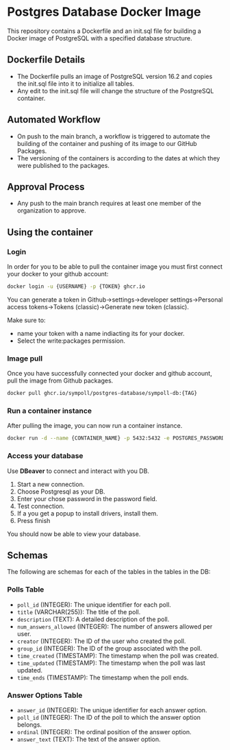 # Postgres Database Docker Image

This repository contains a Dockerfile and an init.sql file for building a Docker image of PostgreSQL with a specified database structure.

## Dockerfile Details

- The Dockerfile pulls an image of PostgreSQL version 16.2 and copies the init.sql file into it to initialize all tables.
- Any edit to the init.sql file will change the structure of the PostgreSQL container.

## Automated Workflow

- On push to the main branch, a workflow is triggered to automate the building of the container and pushing of its image to our GitHub Packages.
- The versioning of the containers is according to the dates at which they were published to the packages.

## Approval Process

- Any push to the main branch requires at least one member of the organization to approve.

## Using the container

### Login

In order for you to be able to pull the container image you must first connect your docker to your github account:

```bash
docker login -u {USERNAME} -p {TOKEN} ghcr.io
```

You can generate a token in Github->settings->developer settings->Personal access tokens->Tokens (classic)->Generate new token (classic).

Make sure to:

- name your token with a name indiacting its for your docker.
- Select the write:packages permission.

### Image pull

Once you have successfully connected your docker and github account, pull the image from Github packages.

```bash
docker pull ghcr.io/sympoll/postgres-database/sympoll-db:{TAG}
```

### Run a container instance

After pulling the image, you can now run a container instance.

```bash
docker run -d --name {CONTAINER_NAME} -p 5432:5432 -e POSTGRES_PASSWORD={PASSWORD} {IMAGE_HASH}
```

### Access your database

Use **DBeaver** to connect and interact with you DB.

1) Start a new connection.
2) Choose Postgresql as your DB.
3) Enter your chose password in the password field.
4) Test connection.
5) If a you get a popup to install drivers, install them.
6) Press finish

You should now be able to view your database.

## Schemas

The following are schemas for each of the tables in the tables in the DB:

### Polls Table

- `poll_id` (INTEGER): The unique identifier for each poll.
- `title` (VARCHAR(255)): The title of the poll.
- `description` (TEXT): A detailed description of the poll.
- `num_answers_allowed` (INTEGER): The number of answers allowed per user.
- `creator` (INTEGER): The ID of the user who created the poll.
- `group_id` (INTEGER): The ID of the group associated with the poll.
- `time_created` (TIMESTAMP): The timestamp when the poll was created.
- `time_updated` (TIMESTAMP): The timestamp when the poll was last updated.
- `time_ends` (TIMESTAMP): The timestamp when the poll ends.

### Answer Options Table

- `answer_id` (INTEGER): The unique identifier for each answer option.
- `poll_id` (INTEGER): The ID of the poll to which the answer option belongs.
- `ordinal` (INTEGER): The ordinal position of the answer option.
- `answer_text` (TEXT): The text of the answer option.
